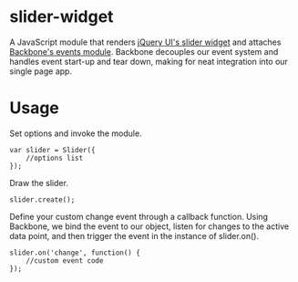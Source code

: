 # slider-widget

A JavaScript module that renders [jQuery UI's slider widget](https://jqueryui.com/slider/) and attaches [Backbone's events module](http://backbonejs.org/#Events). Backbone decouples our event system and handles event start-up and tear down, making for neat integration into our single page app.

# Usage

Set options and invoke the module.

	var slider = Slider({
		//options list
	});

Draw the slider.

	slider.create();

Define your custom change event through a callback function. Using Backbone, we bind the event to our object, listen for changes to the active data point, and then trigger the event in the instance of slider.on().

	slider.on('change', function() {
		//custom event code
	});